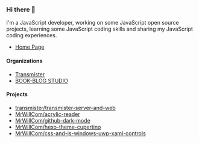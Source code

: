 ### Hi there 👋

I'm a JavaScript developer, working on some JavaScript open source projects, learning some JavaScript coding skills and sharing my JavaScript coding experiences.

- [Home Page](https://mrwillcom.github.io/)

#### Organizations

- [Transmister](https://github.com/transmister)
- [BOOK-BLOG STUDIO](https://github.com/BOOK-BLOG)

#### Projects

- [transmister/transmister-server-and-web](https://github.com/transmister/transmister-server-and-web)
- [MrWillCom/acrylic-reader](https://github.com/MrWillCom/acrylic-reader)
- [MrWillCom/github-dark-mode](https://github.com/MrWillCom/github-dark-mode)
- [MrWillCom/hexo-theme-cupertino](https://github.com/MrWillCom/hexo-theme-cupertino)
- [MrWillCom/css-and-js-windows-uwp-xaml-controls](https://github.com/MrWillCom/css-and-js-windows-uwp-xaml-controls)

<!--
**MrWillCom/MrWillCom** is a ✨ _special_ ✨ repository because its `README.md` (this file) appears on your GitHub profile.

Here are some ideas to get you started:

- 🔭 I’m currently working on ...
- 🌱 I’m currently learning ...
- 👯 I’m looking to collaborate on ...
- 🤔 I’m looking for help with ...
- 💬 Ask me about ...
- 📫 How to reach me: ...
- 😄 Pronouns: ...
- ⚡ Fun fact: ...
-->
